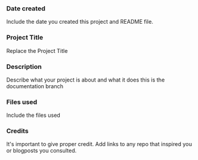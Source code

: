 ### Date created
Include the date you created this project and README file.

### Project Title
Replace the Project Title

### Description
Describe what your project is about and what it does
this is the documentation branch
### Files used
Include the files used

### Credits
It's important to give proper credit. Add links to any repo that inspired you or blogposts you consulted.
